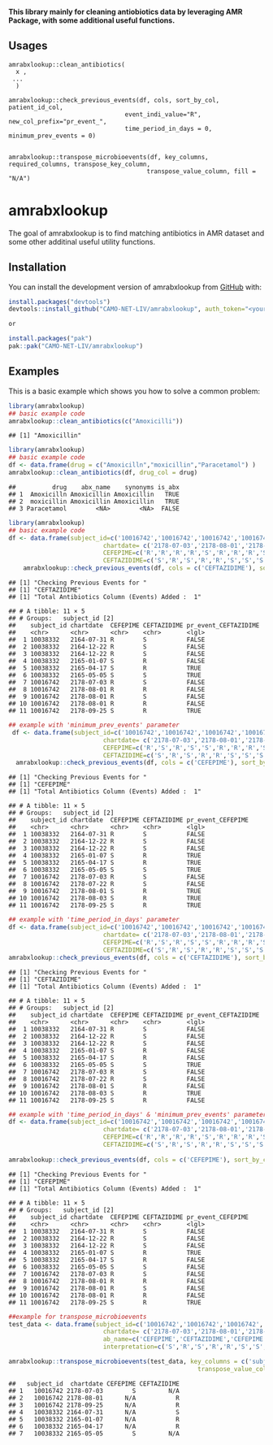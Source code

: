 
**This library mainly for cleaning antiobiotics data by leveraging AMR
Package, with some additional useful functions.**

## Usages

    amrabxlookup::clean_antibiotics(
      x ,
     ... 
      )

    amrabxlookup::check_previous_events(df, cols, sort_by_col, patient_id_col,
                                    event_indi_value="R", new_col_prefix="pr_event_", 
                                    time_period_in_days = 0, minimum_prev_events = 0)
      

    amrabxlookup::transpose_microbioevents(df, key_columns, required_columns, transpose_key_column,
                                          transpose_value_column, fill = "N/A")                              
                                    

<!-- df   A data frame containing microbiology events -->
<!-- cols  Columns for each antibiotics which contains events -->
<!-- sort_by_col  A date column to order the input data frame -->
<!-- patient_id_col  Patient Id Column -->
<!-- event_indi_value (optional)  Event value indicating Resistance (Default 'R' ) -->
<!-- new_col_prefix (optional)   Custom Prefix for new column(Default 'pr_event_' ) -->
<!-- time_period_in_days (optional)  Values to check any  previous events in last 'n' days or not -->
<!-- minimum_prev_events (optional)  Values to check any 'n' number of previous events happened or not -->

# amrabxlookup

<!-- badges: start -->
<!-- badges: end -->

The goal of amrabxlookup is to find matching antibiotics in AMR dataset
and some other additinal useful utility functions.

## Installation

You can install the development version of amrabxlookup from
[GitHub](https://github.com/) with:

``` r
install.packages("devtools")
devtools::install_github("CAMO-NET-LIV/amrabxlookup", auth_token="<your_personal_access_token>")

or

install.packages("pak")
pak::pak("CAMO-NET-LIV/amrabxlookup")
```

## Examples

This is a basic example which shows you how to solve a common problem:

``` r
library(amrabxlookup)
## basic example code
amrabxlookup::clean_antibiotics(c("Amoxicilli"))
```

    ## [1] "Amoxicillin"

``` r
library(amrabxlookup)
## basic example code
df <- data.frame(drug = c("Amoxicilln","moxicillin","Paracetamol") )
amrabxlookup::clean_antibiotics(df, drug_col = drug)
```

    ##          drug    abx_name    synonyms is_abx
    ## 1  Amoxicilln Amoxicillin Amoxicillin   TRUE
    ## 2  moxicillin Amoxicillin Amoxicillin   TRUE
    ## 3 Paracetamol        <NA>        <NA>  FALSE

``` r
library(amrabxlookup)
## basic example code
df <- data.frame(subject_id=c('10016742','10016742','10016742','10016742','10016742','10038332','10038332','10038332','10038332','10038332','10038332'),
                          chartdate= c('2178-07-03','2178-08-01','2178-08-01','2178-08-01','2178-09-25','2164-07-31','2164-12-22','2164-12-22','2165-01-07','2165-04-17','2165-05-05'),
                          CEFEPIME=c('R','R','R','R','S','R','R','R','S','S','S'),
                          CEFTAZIDIME=c('S','R','S','R','R','S','S','S','R','R','S'))
    amrabxlookup::check_previous_events(df, cols = c('CEFTAZIDIME'), sort_by_col = 'chartdate', patient_id_col = 'subject_id', event_indi_value='R')
```

    ## [1] "Checking Previous Events for "
    ## [1] "CEFTAZIDIME"
    ## [1] "Total Antibiotics Column (Events) Added :  1"

    ## # A tibble: 11 × 5
    ## # Groups:   subject_id [2]
    ##    subject_id chartdate  CEFEPIME CEFTAZIDIME pr_event_CEFTAZIDIME
    ##    <chr>      <chr>      <chr>    <chr>       <lgl>               
    ##  1 10038332   2164-07-31 R        S           FALSE               
    ##  2 10038332   2164-12-22 R        S           FALSE               
    ##  3 10038332   2164-12-22 R        S           FALSE               
    ##  4 10038332   2165-01-07 S        R           FALSE               
    ##  5 10038332   2165-04-17 S        R           TRUE                
    ##  6 10038332   2165-05-05 S        S           TRUE                
    ##  7 10016742   2178-07-03 R        S           FALSE               
    ##  8 10016742   2178-08-01 R        R           FALSE               
    ##  9 10016742   2178-08-01 R        S           FALSE               
    ## 10 10016742   2178-08-01 R        R           FALSE               
    ## 11 10016742   2178-09-25 S        R           TRUE

``` r
## example with 'minimum_prev_events' parameter
 df <- data.frame(subject_id=c('10016742','10016742','10016742','10016742','10016742','10038332','10038332','10038332','10038332','10038332','10038332'),
                          chartdate= c('2178-07-03','2178-08-01','2178-07-22','2178-08-03','2178-09-25','2164-07-31','2164-12-22','2164-12-22','2165-01-07','2165-04-17','2165-05-05'),
                          CEFEPIME=c('R','S','R','S','S','R','R','R','S','S','S'),
                          CEFTAZIDIME=c('S','R','S','R','R','S','S','S','R','R','S'))
  amrabxlookup::check_previous_events(df, cols = c('CEFEPIME'), sort_by_col = 'chartdate', patient_id_col = 'subject_id', minimum_prev_events = 2)
```

    ## [1] "Checking Previous Events for "
    ## [1] "CEFEPIME"
    ## [1] "Total Antibiotics Column (Events) Added :  1"

    ## # A tibble: 11 × 5
    ## # Groups:   subject_id [2]
    ##    subject_id chartdate  CEFEPIME CEFTAZIDIME pr_event_CEFEPIME
    ##    <chr>      <chr>      <chr>    <chr>       <lgl>            
    ##  1 10038332   2164-07-31 R        S           FALSE            
    ##  2 10038332   2164-12-22 R        S           FALSE            
    ##  3 10038332   2164-12-22 R        S           FALSE            
    ##  4 10038332   2165-01-07 S        R           TRUE             
    ##  5 10038332   2165-04-17 S        R           TRUE             
    ##  6 10038332   2165-05-05 S        S           TRUE             
    ##  7 10016742   2178-07-03 R        S           FALSE            
    ##  8 10016742   2178-07-22 R        S           FALSE            
    ##  9 10016742   2178-08-01 S        R           TRUE             
    ## 10 10016742   2178-08-03 S        R           TRUE             
    ## 11 10016742   2178-09-25 S        R           TRUE

``` r
## example with 'time_period_in_days' parameter
df <- data.frame(subject_id=c('10016742','10016742','10016742','10016742','10016742','10038332','10038332','10038332','10038332','10038332','10038332'),
                          chartdate= c('2178-07-03','2178-08-01','2178-07-22','2178-08-03','2178-09-25','2164-07-31','2164-12-22','2164-12-22','2165-01-07','2165-04-17','2165-05-05'),
                          CEFEPIME=c('R','S','R','S','S','R','R','R','S','S','S'),
                          CEFTAZIDIME=c('S','R','S','R','R','S','S','S','R','R','S'))
amrabxlookup::check_previous_events(df, cols = c('CEFTAZIDIME'), sort_by_col = 'chartdate', patient_id_col = 'subject_id', time_period_in_days = 25)
```

    ## [1] "Checking Previous Events for "
    ## [1] "CEFTAZIDIME"
    ## [1] "Total Antibiotics Column (Events) Added :  1"

    ## # A tibble: 11 × 5
    ## # Groups:   subject_id [2]
    ##    subject_id chartdate  CEFEPIME CEFTAZIDIME pr_event_CEFTAZIDIME
    ##    <chr>      <chr>      <chr>    <chr>       <lgl>               
    ##  1 10038332   2164-07-31 R        S           FALSE               
    ##  2 10038332   2164-12-22 R        S           FALSE               
    ##  3 10038332   2164-12-22 R        S           FALSE               
    ##  4 10038332   2165-01-07 S        R           FALSE               
    ##  5 10038332   2165-04-17 S        R           FALSE               
    ##  6 10038332   2165-05-05 S        S           TRUE                
    ##  7 10016742   2178-07-03 R        S           FALSE               
    ##  8 10016742   2178-07-22 R        S           FALSE               
    ##  9 10016742   2178-08-01 S        R           FALSE               
    ## 10 10016742   2178-08-03 S        R           TRUE                
    ## 11 10016742   2178-09-25 S        R           FALSE

``` r
## example with 'time_period_in_days' & 'minimum_prev_events' parameters
df <- data.frame(subject_id=c('10016742','10016742','10016742','10016742','10016742','10038332','10038332','10038332','10038332','10038332','10038332'),
                          chartdate= c('2178-07-03','2178-08-01','2178-08-01','2178-08-01','2178-09-25','2164-07-31','2164-12-22','2164-12-22','2165-01-07','2165-04-17','2165-05-05'),
                          CEFEPIME=c('R','R','R','R','S','R','R','R','S','S','S'),
                          CEFTAZIDIME=c('S','R','S','R','R','S','S','S','R','R','S'))
                          
amrabxlookup::check_previous_events(df, cols = c('CEFEPIME'), sort_by_col = 'chartdate', patient_id_col = 'subject_id', time_period_in_days = 62, minimum_prev_events = 2)
```

    ## [1] "Checking Previous Events for "
    ## [1] "CEFEPIME"
    ## [1] "Total Antibiotics Column (Events) Added :  1"

    ## # A tibble: 11 × 5
    ## # Groups:   subject_id [2]
    ##    subject_id chartdate  CEFEPIME CEFTAZIDIME pr_event_CEFEPIME
    ##    <chr>      <chr>      <chr>    <chr>       <lgl>            
    ##  1 10038332   2164-07-31 R        S           FALSE            
    ##  2 10038332   2164-12-22 R        S           FALSE            
    ##  3 10038332   2164-12-22 R        S           FALSE            
    ##  4 10038332   2165-01-07 S        R           TRUE             
    ##  5 10038332   2165-04-17 S        R           FALSE            
    ##  6 10038332   2165-05-05 S        S           FALSE            
    ##  7 10016742   2178-07-03 R        S           FALSE            
    ##  8 10016742   2178-08-01 R        R           FALSE            
    ##  9 10016742   2178-08-01 R        S           FALSE            
    ## 10 10016742   2178-08-01 R        R           FALSE            
    ## 11 10016742   2178-09-25 S        R           TRUE

``` r
##example for transpose_microbioevents
test_data <- data.frame(subject_id=c('10016742','10016742','10016742','10016742','10016742','10038332','10038332','10038332','10038332','10038332','10038332'),
                          chartdate= c('2178-07-03','2178-08-01','2178-08-01','2178-08-01','2178-09-25','2164-07-31','2164-12-22','2164-12-22','2165-01-07','2165-04-17','2165-05-05'),
                          ab_name=c('CEFEPIME','CEFTAZIDIME','CEFEPIME','CEFEPIME','CEFTAZIDIME','CEFTAZIDIME','CEFEPIME','CEFEPIME','CEFTAZIDIME','CEFTAZIDIME','CEFEPIME'),
                          interpretation=c('S','R','S','R','R','S','S','S','R','R','S'))

amrabxlookup::transpose_microbioevents(test_data, key_columns = c('subject_id','chartdate','ab_name') , required_columns =c('subject_id','chartdate'), transpose_key_column = 'ab_name',
                                                    transpose_value_column = 'interpretation', fill = "N/A")
```

    ##   subject_id  chartdate CEFEPIME CEFTAZIDIME
    ## 1   10016742 2178-07-03        S         N/A
    ## 2   10016742 2178-08-01      N/A           R
    ## 3   10016742 2178-09-25      N/A           R
    ## 4   10038332 2164-07-31      N/A           S
    ## 5   10038332 2165-01-07      N/A           R
    ## 6   10038332 2165-04-17      N/A           R
    ## 7   10038332 2165-05-05        S         N/A
